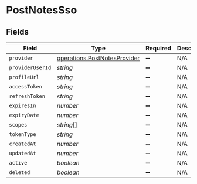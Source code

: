 # PostNotesSso


## Fields

| Field                                                                        | Type                                                                         | Required                                                                     | Description                                                                  |
| ---------------------------------------------------------------------------- | ---------------------------------------------------------------------------- | ---------------------------------------------------------------------------- | ---------------------------------------------------------------------------- |
| `provider`                                                                   | [operations.PostNotesProvider](../../models/operations/postnotesprovider.md) | :heavy_minus_sign:                                                           | N/A                                                                          |
| `providerUserId`                                                             | *string*                                                                     | :heavy_minus_sign:                                                           | N/A                                                                          |
| `profileUrl`                                                                 | *string*                                                                     | :heavy_minus_sign:                                                           | N/A                                                                          |
| `accessToken`                                                                | *string*                                                                     | :heavy_minus_sign:                                                           | N/A                                                                          |
| `refreshToken`                                                               | *string*                                                                     | :heavy_minus_sign:                                                           | N/A                                                                          |
| `expiresIn`                                                                  | *number*                                                                     | :heavy_minus_sign:                                                           | N/A                                                                          |
| `expiryDate`                                                                 | *number*                                                                     | :heavy_minus_sign:                                                           | N/A                                                                          |
| `scopes`                                                                     | *string*[]                                                                   | :heavy_minus_sign:                                                           | N/A                                                                          |
| `tokenType`                                                                  | *string*                                                                     | :heavy_minus_sign:                                                           | N/A                                                                          |
| `createdAt`                                                                  | *number*                                                                     | :heavy_minus_sign:                                                           | N/A                                                                          |
| `updatedAt`                                                                  | *number*                                                                     | :heavy_minus_sign:                                                           | N/A                                                                          |
| `active`                                                                     | *boolean*                                                                    | :heavy_minus_sign:                                                           | N/A                                                                          |
| `deleted`                                                                    | *boolean*                                                                    | :heavy_minus_sign:                                                           | N/A                                                                          |